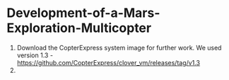 # Development-of-a-Mars-Exploration-Multicopter
1. Download the CopterExpress system image for further work. We used version 1.3 -  https://github.com/CopterExpress/clover_vm/releases/tag/v1.3
2. 
